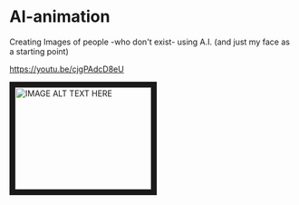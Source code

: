 # AI-animation
Creating Images of people -who don't exist- using A.I. (and just my face as a starting point)

https://youtu.be/cjgPAdcD8eU

<a href="http://www.youtube.com/watch?feature=player_embedded&v=cjgPAdcD8eU
" target="_blank"><img src="http://img.youtube.com/vi/cjgPAdcD8eU/0.jpg" 
alt="IMAGE ALT TEXT HERE" width="240" height="180" border="10" /></a>
